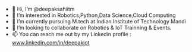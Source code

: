 - 👋 Hi, I’m @deepaksahiitm
- 👀 I’m interested in Robotics,Python,Data Science,Cloud Computing
- 🌱 I’m currently pursuing M.tech at Indian Institute of Technology Mandi
- 💞️ I’m looking to collaborate on Robotics & IoT Trainning & Events.
- 📫 You can reach me out by my Linkedin profile : www.linkedin.com/in/deepakiot

<!---
deepaksahiitm/deepaksahiitm is a ✨ special ✨ repository because its `README.md` (this file) appears on your GitHub profile.
You can click the Preview link to take a look at your changes.
--->
